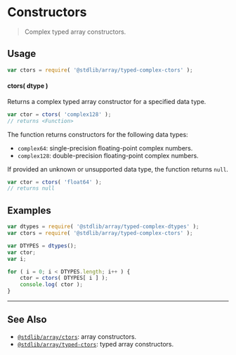 <!--

@license Apache-2.0

Copyright (c) 2018 The Stdlib Authors.

Licensed under the Apache License, Version 2.0 (the "License");
you may not use this file except in compliance with the License.
You may obtain a copy of the License at

   http://www.apache.org/licenses/LICENSE-2.0

Unless required by applicable law or agreed to in writing, software
distributed under the License is distributed on an "AS IS" BASIS,
WITHOUT WARRANTIES OR CONDITIONS OF ANY KIND, either express or implied.
See the License for the specific language governing permissions and
limitations under the License.

-->

# Constructors

> Complex typed array constructors.

<!-- Section to include introductory text. Make sure to keep an empty line after the intro `section` element and another before the `/section` close. -->

<section class="intro">

</section>

<!-- /.intro -->

<!-- Package usage documentation. -->

<section class="usage">

## Usage

```javascript
var ctors = require( '@stdlib/array/typed-complex-ctors' );
```

#### ctors( dtype )

Returns a complex typed array constructor for a specified data type.

```javascript
var ctor = ctors( 'complex128' );
// returns <Function>
```

The function returns constructors for the following data types:

-   `complex64`: single-precision floating-point complex numbers.
-   `complex128`: double-precision floating-point complex numbers.

If provided an unknown or unsupported data type, the function returns `null`.

```javascript
var ctor = ctors( 'float64' );
// returns null
```

</section>

<!-- /.usage -->

<!-- Package usage notes. Make sure to keep an empty line after the `section` element and another before the `/section` close. -->

<section class="notes">

</section>

<!-- /.notes -->

<!-- Package usage examples. -->

<section class="examples">

## Examples

<!-- eslint no-undef: "error" -->

```javascript
var dtypes = require( '@stdlib/array/typed-complex-dtypes' );
var ctors = require( '@stdlib/array/typed-complex-ctors' );

var DTYPES = dtypes();
var ctor;
var i;

for ( i = 0; i < DTYPES.length; i++ ) {
    ctor = ctors( DTYPES[ i ] );
    console.log( ctor );
}
```

</section>

<!-- /.examples -->

<!-- Section to include cited references. If references are included, add a horizontal rule *before* the section. Make sure to keep an empty line after the `section` element and another before the `/section` close. -->

<section class="references">

</section>

<!-- /.references -->

<!-- Section for related `stdlib` packages. Do not manually edit this section, as it is automatically populated. -->

<section class="related">

* * *

## See Also

-   <span class="package-name">[`@stdlib/array/ctors`][@stdlib/array/ctors]</span><span class="delimiter">: </span><span class="description">array constructors.</span>
-   <span class="package-name">[`@stdlib/array/typed-ctors`][@stdlib/array/typed-ctors]</span><span class="delimiter">: </span><span class="description">typed array constructors.</span>

</section>

<!-- /.related -->

<!-- Section for all links. Make sure to keep an empty line after the `section` element and another before the `/section` close. -->

<section class="links">

<!-- <related-links> -->

[@stdlib/array/ctors]: https://github.com/stdlib-js/array/tree/main/ctors

[@stdlib/array/typed-ctors]: https://github.com/stdlib-js/array/tree/main/typed-ctors

<!-- </related-links> -->

</section>

<!-- /.links -->
